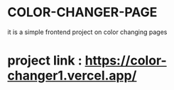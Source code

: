 # COLOR-CHANGER-PAGE
it is a simple frontend project on color changing pages
# project link : https://color-changer1.vercel.app/
